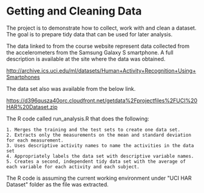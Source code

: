 Getting and Cleaning Data
============

The project is to demonstrate how to collect, work with and clean a dataset. The goal is to prepare tidy data that can be used for later analysis. 

The data linked to from the course website represent data collected from the accelerometers from the Samsung Galaxy S smartphone. A full description is available at the site where the data was obtained.

http://archive.ics.uci.edu/ml/datasets/Human+Activity+Recognition+Using+Smartphones

The data set also was available from the below link.

https://d396qusza40orc.cloudfront.net/getdata%2Fprojectfiles%2FUCI%20HAR%20Dataset.zip

The R code called run_analysis.R that does the following:

    1. Merges the training and the test sets to create one data set.
    2. Extracts only the measurements on the mean and standard deviation for each measurement. 
    3. Uses descriptive activity names to name the activities in the data set
    4. Appropriately labels the data set with descriptive variable names. 
    5. Creates a second, independent tidy data set with the average of each variable for each activity and each subject. 
    
The R code is assuming the current working environment under "UCI HAR Dataset" folder as the file was extracted. 




